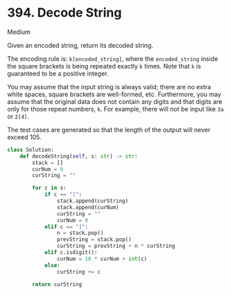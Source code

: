# 394. Decode String

Medium

Given an encoded string, return its decoded string.

The encoding rule is: `k[encoded_string]`, where the `encoded_string` inside the square brackets is being repeated exactly `k` times. Note that `k` is guaranteed to be a positive integer.

You may assume that the input string is always valid; there are no extra white spaces, square brackets are well-formed, etc. Furthermore, you may assume that the original data does not contain any digits and that digits are only for those repeat numbers, `k`. For example, there will not be input like `3a` or `2[4]`.

The test cases are generated so that the length of the output will never exceed 105.

```python
class Solution:
    def decodeString(self, s: str) -> str:
        stack = []
        curNum = 0
        curString = ""

        for c in s:
            if c == "[":
                stack.append(curString)
                stack.append(curNum)
                curString = ""
                curNum = 0
            elif c == "]":
                n = stack.pop()
                prevString = stack.pop()
                curString = prevString + n * curString
            elif c.isdigit():
                curNum = 10 * curNum + int(c)
            else:
                curString += c

        return curString
```
